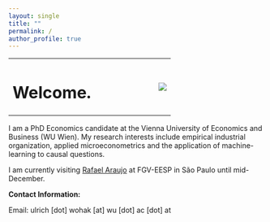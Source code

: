 ```yaml
---
layout: single
title: ""
permalink: /
author_profile: true
---
```


<table style="width: 120%;">
  <tr>
	<td style="width: 90%; border-bottom:0px;"><h1>Welcome.</h1></td>
	<td style="width: 200%; border-bottom:0px;"><img src="assets/images/logo_wu_vienna"/></td>
  </tr>
</table>

I am a PhD Economics candidate at the Vienna University of Economics and Business (WU Wien). My research interests include empirical industrial organization, applied microeconometrics and the application of machine-learning to causal questions.


I am currently visiting [Rafael Araujo](https://rafaelcraraujo.github.io/) at FGV-EESP in São Paulo until mid-December.
<br>

**Contact Information:**

Email: ulrich [dot] wohak [at] wu [dot] ac [dot] at
